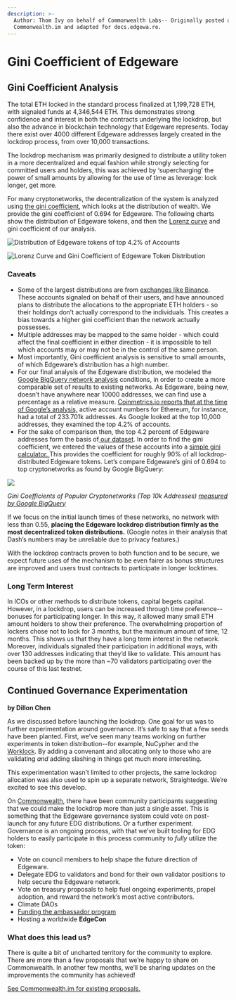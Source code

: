 ```yaml
---
description: >-
  Author: Thom Ivy on behalf of Commonwealth Labs-- Originally posted at
  Commonwealth.im and adapted for docs.edgewa.re.
---
```


# Gini Coefficient of Edgeware

## **Gini Coefficient Analysis**

The total ETH locked in the standard process finalized at 1,199,728 ETH, with signaled funds at 4,346,544 ETH. This demonstrates strong confidence and interest in both the contracts underlying the lockdrop, but also the advance in blockchain technology that Edgeware represents. Today there exist over 4000 different Edgeware addresses largely created in the lockdrop process, from over 10,000 transactions.

The lockdrop mechanism was primarily designed to distribute a utility token in a more decentralized and equal fashion while strongly selecting for committed users and holders, this was achieved by ‘supercharging’ the power of small amounts by allowing for the use of time as leverage: lock longer, get more.

For many cryptonetworks, the decentralization of the system is analyzed using [the gini coefficient](https://en.wikipedia.org/wiki/Gini_coefficient), which looks at the distribution of wealth. We provide the gini coefficient of 0.694 for Edgeware. The following charts show the distribution of Edgeware tokens, and then the [Lorenz curve](https://en.wikipedia.org/wiki/Lorenz_curve) and gini coefficient of our analysis.

![Distribution of Edgeware tokens of top 4.2% of Accounts](https://lh3.googleusercontent.com/TpeGRDY7Wi4xvMkw968PksrPn0ZuwxM6BSwwVXGguwg_LXFbruyjQIKnwybLbR4jOR2eOx5vDrkshBjQzmrg3-yWZWzIylmr1TpKd3uROcTiIna49yDkD-lWWPO81sa_ASNtOEoV)

![Lorenz Curve and Gini Coefficient of Edgeware Token Distribution](https://lh4.googleusercontent.com/fKYymIwRa5YX8gC5J27wuzIaqtGHltwdfaNqALCdi8R4d1yFgL4obXHFj3pWi4Wiqub3yItY_xnwMSNxzeIqmIAlScpgk34D8ufa_rMvQPY_ecrhSEOArmGjrioBhw-beFh-uSD2)

### Caveats

* Some of the largest distributions are from [exchanges like Binance](https://www.binance.com/en/blog/376024539711221760/Did-You-Hold-ETH-on-Binance-Congratulations-Youll-Get-Free-Edgeware-Tokens). These accounts signaled on behalf of their users, and have announced plans to distribute the allocations to the appropriate ETH holders - so their holdings don’t actually correspond to the individuals. This creates a bias towards a higher gini coefficient than the network actually possesses. 
* Multiple addresses may be mapped to the same holder - which could affect the final coefficient in either direction - it is impossible to tell which accounts may or may not be in the control of the same person. 
* Most importantly, Gini coefficient analysis is sensitive to small amounts, of which Edgeware’s distribution has a high number. 
* For our final analysis of the Edgeware distribution, we modeled the [Google BigQuery network analysis](https://cloud.google.com/blog/products/data-analytics/introducing-six-new-cryptocurrencies-in-bigquery-public-datasets-and-how-to-analyze-them) conditions, in order to create a more comparable set of results to existing networks. As Edgeware, being new, doesn’t have anywhere near 10000 addresses, we can find use a percentage as a relative measure.  [Coinmetrics.io reports that at the time of Google’s analysis,](https://coinmetrics.io/charts/#assets=btc,eth_left=AdrActCnt_right=AdrActCnt_zoom=1567468800000,1570060800000) active account numbers for Ethereum, for instance, had a total of 233.701k addresses. As Google looked at the top 10,000 addresses, they examined the top 4.2% of accounts.   
* For the sake of comparison then, the top 4.2 percent of Edgeware addresses form the basis of[ our dataset](https://docs.google.com/spreadsheets/d/1Dmf0ZK8WBRPBLZ95Gf95gHIEMB2uhTG5v9yjesgABI4/edit#gid=71362133). In order to find the gini coefficient, we entered the values of these accounts into a [simple gini calculator. ](http://shlegeris.com/gini)This provides the coefficient for roughly 90% of all lockdrop-distributed Edgeware tokens. Let’s compare Edgeware’s gini of 0.694 to top cryptonetworks as found by Google BigQuery:  

![](https://lh4.googleusercontent.com/aL5M2FDvbegv8LLXnvauhD6C7efMA4yKd33ur-Puld_NBb_Q6pJFqcTOz4SOXDP22R83j2xUCNGb50aKjaG7ZkKGlGWtaVhclIhdrAzlcroLXWw07sqQ_JJag3gIZfZdvtamjLoP)

_Gini Coefficients of Popular Cryptonetworks \(Top 10k Addresses\)_ [_measured by Google BigQuery_](https://cloud.google.com/blog/products/data-analytics/introducing-six-new-cryptocurrencies-in-bigquery-public-datasets-and-how-to-analyze-them)

If we focus on the initial launch times of these networks, no network with less than 0.55, **placing the Edgeware lockdrop distribution firmly as the most decentralized token distributions.** \(Google notes in their analysis that Dash’s numbers may be unreliable due to privacy features.\)

With the lockdrop contracts proven to both function and to be secure, we expect future uses of the mechanism to be even fairer as bonus structures are improved and users trust contracts to participate in longer locktimes.

### **Long Term Interest**

In ICOs or other methods to distribute tokens, capital begets capital. However, in a lockdrop, users can be increased through time preference--bonuses for participating longer. In this way, it allowed many small ETH amount holders to show their preference. The overwhelming proportion of lockers chose not to lock for 3 months, but the maximum amount of time, 12 months. This shows us that they have a long term interest in the network. Moreover, individuals signaled their participation in additional ways, with over 130 addresses indicating that they’d like to validate. This amount has been backed up by the more than ~70 validators participating over the course of this last testnet.

## **Continued Governance Experimentation**

**by Dillon Chen**

As we discussed before launching the lockdrop. One goal for us was to further experimentation around governance. It’s safe to say that a few seeds have been planted. First, we’ve seen many teams working on further experiments in token distribution--for example, NuCypher and the [Worklock](https://blog.nucypher.com/the-worklock/). By adding a convenant and allocating only to those who are validating _and_ adding slashing in things get much more interesting.

This experimentation wasn’t limited to other projects, the same lockdrop allocation was also used to spin up a separate network, Straightedge. We’re excited to see this develop.

On [Commonwealth](https://commonwealth.im/#!/edgeware/proposal/discussion/7), there have been community participants suggesting that we could make the lockdrop more than just a single asset. This is something that the Edgeware governance system could vote on post-launch for any future EDG distributions. Or a further experiment. Governance is an ongoing process, with that we’ve built tooling for EDG holders to easily participate in this process community to _fully_ utilize the token:

* Vote on council members to help shape the future direction of Edgeware.
* Delegate EDG to validators and bond for their own validator positions to help secure the Edgeware network.
* Vote on treasury proposals to help fuel ongoing experiments, propel adoption, and reward the network’s most active contributors.
* Climate DAOs
* [Funding the ambassador program](https://commonwealth.im/#!/edgeware/proposal/discussion/43)
* Hosting a worldwide **EdgeCon**

### **What does this lead us?**

There is quite a bit of uncharted territory for the community to explore. There are more than a few proposals that we’re happy to share on Commonwealth. In another few months, we’ll be sharing updates on the improvements the community has achieved!

[See Commonwealth.im for existing proposals.](http://commonwealth.im/)

